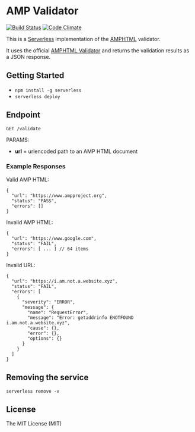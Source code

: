 # AMP Validator

[![Build Status](https://travis-ci.org/uncompiled/amp-validator.svg?branch=master)](https://travis-ci.org/uncompiled/amp-validator)
[![Code Climate](https://codeclimate.com/github/uncompiled/amp-validator/badges/gpa.svg)](https://codeclimate.com/github/uncompiled/amp-validator)

This is a [Serverless](https://serverless.com/) implementation of the
[AMPHTML](https://www.ampproject.org/) validator.

It uses the official [AMPHTML Validator](https://github.com/ampproject/amphtml/tree/master/validator)
and returns the validation results as a JSON response.

## Getting Started

- `npm install -g serverless`
- `serverless deploy`

## Endpoint

```
GET /validate
```

PARAMS:
- **url** = urlencoded path to an AMP HTML document

### Example Responses

Valid AMP HTML:
```
{
  "url": "https://www.ampproject.org",
  "status": "PASS",
  "errors": []
}
```

Invalid AMP HTML:
```
{
  "url": "https://www.google.com",
  "status": "FAIL",
  "errors": [ ... ] // 64 items
}
```

Invalid URL:
```
{
  "url": "https://i.am.not.a.website.xyz",
  "status": "FAIL",
  "errors": [
    {
      "severity": "ERROR",
      "message": {
        "name": "RequestError",
        "message": "Error: getaddrinfo ENOTFOUND i.am.not.a.website.xyz",
        "cause": {},
        "error": {},
        "options": {}
      }
    }
  ]
}
```

## Removing the service

`serverless remove -v`

## License

The MIT License (MIT)
